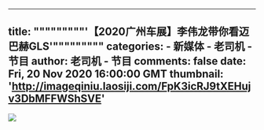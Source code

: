 
---
title: """""""""'【2020广州车展】李伟龙带你看迈巴赫GLS'"""""""""
categories: 
    - 新媒体
    - 老司机 - 节目
author: 老司机 - 节目
comments: false
date: Fri, 20 Nov 2020 16:00:00 GMT
thumbnail: 'http://imageqiniu.laosiji.com/FpK3icRJ9tXEHujv3DbMFFWShSVE'
---

<div>   
<img src="http://imageqiniu.laosiji.com/FpK3icRJ9tXEHujv3DbMFFWShSVE" referrerpolicy="no-referrer">  
</div>
            
